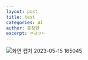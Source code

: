 ```yaml
---
layout: post
title: test
categories: AI
author: 홍창현
excerpt: ㅁㄹㅇㄴ
---
```


![화면 캡처 2023-05-15 165045](https://github.com/codelyst-blog/codelyst-blog.github.io/assets/48922050/5fee5f3c-39c8-4de7-892e-581f0f90cb0d)
